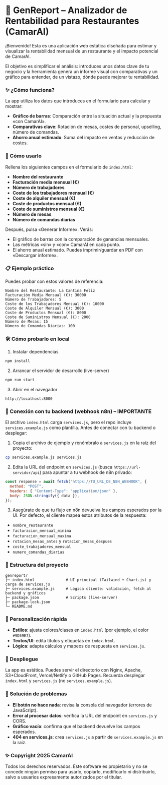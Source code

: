 # 🤖 GenReport – Analizador de Rentabilidad para Restaurantes (CamarAI)

¡Bienvenido! Esta es una aplicación web estática diseñada para estimar y visualizar la rentabilidad mensual de un restaurante y el impacto potencial de CamarAI.

El objetivo es simplificar el análisis: introduces unos datos clave de tu negocio y la herramienta genera un informe visual con comparativas y un gráfico para entender, de un vistazo, dónde puede mejorar tu rentabilidad.

### ✨ ¿Cómo funciona?

La app utiliza los datos que introduces en el formulario para calcular y mostrar:

- **Gráfico de barras**: Comparación entre la situación actual y la propuesta «con CamarAI».
- **Comparativas clave**: Rotación de mesas, costes de personal, upselling, número de comandas.
- **Ahorro anual estimado**: Suma del impacto en ventas y reducción de costes.

### 🚀 Cómo usarlo

Rellena los siguientes campos en el formulario de `index.html`:

- **Nombre del restaurante**
- **Facturación media mensual (€)**
- **Número de trabajadores**
- **Coste de los trabajadores mensual (€)**
- **Coste de alquiler mensual (€)**
- **Coste de productos mensual (€)**
- **Coste de suministros mensual (€)**
- **Número de mesas**
- **Número de comandas diarias**

Después, pulsa «Generar Informe». Verás:

- El gráfico de barras con la comparación de ganancias mensuales.
- Las métricas «sin» y «con» CamarAI en cada punto.
- El ahorro anual estimado. Puedes imprimir/guardar en PDF con «Descargar informe».

### 📋 Ejemplo práctico

Puedes probar con estos valores de referencia:

```
Nombre del Restaurante: La Cantina Feliz
Facturación Media Mensual (€): 30000
Número de Trabajadores: 5
Coste de los Trabajadores Mensual (€): 10000
Coste de Alquiler Mensual (€): 3000
Coste de Productos Mensual (€): 8000
Coste de Suministros Mensual (€): 2000
Número de Mesas: 15
Número de Comandas Diarias: 100
```

### 🛠️ Cómo probarlo en local

1. Instalar dependencias

```bash
npm install
```

2. Arrancar el servidor de desarrollo (live-server)

```bash
npm run start
```

3. Abrir en el navegador

```
http://localhost:8000
```

### 🔌 Conexión con tu backend (webhook n8n) – IMPORTANTE

El archivo `index.html` carga `services.js`, pero el repo incluye `services.example.js` como plantilla. Antes de conectar con tu backend o desplegar:

1. Copia el archivo de ejemplo y renómbralo a `services.js` en la raíz del proyecto:

```bash
cp services.example.js services.js
```

2. Edita la URL del endpoint en `services.js` (busca `https://url-servidor/api`) para apuntar a tu webhook de n8n privado:

```js
const response = await fetch("https://TU_URL_DE_N8N_WEBHOOK", {
  method: "POST",
  headers: { "Content-Type": "application/json" },
  body: JSON.stringify({ data }),
});
```

3. Asegúrate de que tu flujo en n8n devuelva los campos esperados por la UI. Por defecto, el cliente mapea estos atributos de la respuesta:

- `nombre_restaurante`
- `facturacion_mensual_minima`
- `facturacion_mensual_maxima`
- `rotacion_mesas_antes` y `rotacion_mesas_despues`
- `coste_trabajadores_mensual`
- `numero_comandas_diarias`

### 🧱 Estructura del proyecto

```
genreport/
├─ index.html              # UI principal (Tailwind + Chart.js) y carga de services.js
├─ services.example.js     # Lógica cliente: validación, fetch al backend y gráficos
├─ package.json            # Scripts (live-server)
├─ package-lock.json
└─ README.md
```

### 🎨 Personalización rápida

- **Estilos**: ajusta colores/clases en `index.html` (por ejemplo, el color `#9D59E7`).
- **Textos/UI**: edita títulos y etiquetas en `index.html`.
- **Lógica**: adapta cálculos y mapeos de respuesta en `services.js`.

### 🚀 Despliegue

La app es estática. Puedes servir el directorio con Nginx, Apache, S3+CloudFront, Vercel/Netlify o GitHub Pages. Recuerda desplegar `index.html` y `services.js` (no `services.example.js`).

### 🧩 Solución de problemas

- **El botón no hace nada**: revisa la consola del navegador (errores de JavaScript).
- **Error al procesar datos**: verifica la URL del endpoint en `services.js` y CORS.
- **Gráfico vacío**: confirma que el backend devuelve los campos esperados.
- **404 en services.js**: crea `services.js` a partir de `services.example.js` en la raíz.

### ✨ Copyright 2025 CamarAI

Todos los derechos reservados.
Este software es propietario y no se concede ningún permiso para usarlo, copiarlo, modificarlo ni distribuirlo, salvo a usuarios expresamente autorizados por el titular.
